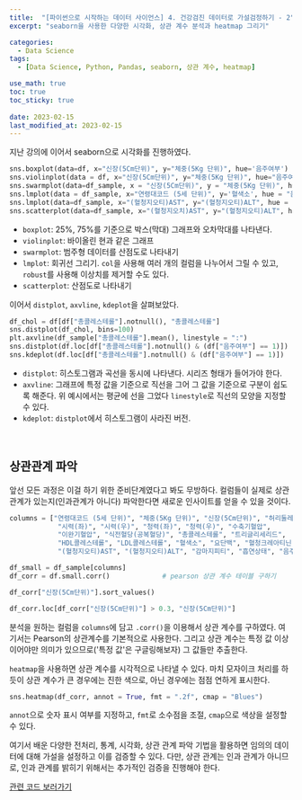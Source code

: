 ```yaml
---
title:  "[파이썬으로 시작하는 데이터 사이언스] 4. 건강검진 데이터로 가설검정하기 - 2"
excerpt: "seaborn을 사용한 다양한 시각화, 상관 계수 분석과 heatmap 그리기"

categories:
  - Data Science
tags:
  - [Data Science, Python, Pandas, seaborn, 상관 계수, heatmap]

use_math: true
toc: true
toc_sticky: true
 
date: 2023-02-15
last_modified_at: 2023-02-15
---
```


지난 강의에 이어서 seaborn으로 시각화를 진행하였다.
```python
sns.boxplot(data=df, x="신장(5Cm단위)", y="체중(5Kg 단위)", hue='음주여부')         
sns.violinplot(data = df, x="신장(5Cm단위)", y="체중(5Kg 단위)", hue="음주여부", split =True)                          
sns.swarmplot(data=df_sample, x = "신장(5Cm단위)", y = "체중(5Kg 단위)", hue='음주여부')                                                                   
sns.lmplot(data = df_sample, x="연령대코드 (5세 단위)", y='혈색소', hue = "음주여부", col="성별코드")       
sns.lmplot(data=df_sample, x="(혈청지오티)AST", y="(혈청지오티)ALT", hue = "음주여부", robust = True)
sns.scatterplot(data=df_sample, x="(혈청지오치)AST", y="(혈청지오티)ALT", hue="음주여부")               
```

- `boxplot`: 25%, 75%를 기준으로 박스(막대) 그래프와 오차막대를 나타낸다.
- `violinplot`: 바이올린 현과 같은 그래프
- `swarmplot`: 범주형 데이터를 산점도로 나타내기
- `lmplot`: 회귀선 그리기. `col`을 사용해 여러 개의 컬럼을 나누어서 그릴 수 있고, `robust`를 사용해 이상치를 제거할 수도 있다.
- `scatterplot`: 산점도로 나타내기

이어서 `distplot`, `axvline`, `kdeplot`을 살펴보았다.
```python
df_chol = df[df["총콜레스테롤"].notnull(), "총콜레스테롤"]
sns.distplot(df_chol, bins=100)        
plt.axvline(df_sample["총콜레스테롤"].mean(), linestyle = ":")
sns.distplot(df.loc[df["총콜레스테롤"].notnull() & (df["음주여부"] == 1)])       
sns.kdeplot(df.loc[df["총콜레스테롤"].notnull() & (df["음주여부"] == 1)])       
```
- `distplot`: 히스토그램과 곡선을 동시에 나타낸다. 시리즈 형태가 들어가야 한다.
- `axvline`: 그래프에 특정 값을 기준으로 직선을 그어 그 값을 기준으로 구분이 쉽도록 해준다. 위 예시에서는 평균에 선을 그었다 `linestyle`로 직선의 모양을 지정할 수 있다.
- `kdeplot`: `distplot`에서 히스토그램이 사라진 버전.

<br/>

## 상관관계 파악
앞선 모든 과정은 이걸 하기 위한 준비단계였다고 봐도 무방하다. 컬럼들이 실제로 상관관계가 있는지(인과관계가 아니다) 파악한다면 새로운 인사이트를 얻을 수 있을 것이다.
```python
columns = ["연령대코드 (5세 단위)", "체중(5Kg 단위)", "신장(5Cm단위)", "허리둘레",
            "시력(좌)", "시력(우)", "청력(좌)", "청력(우)", "수축기혈압",
            "이완기혈압", "식전혈당(공복혈당)", "총콜레스테롤", "트리글리세리드",
            "HDL콜레스테롤", "LDL콜레스테롤", "혈색소", "요단백", "혈청크레아티닌",
            "(혈청지오티)AST", "(혈청지오티)ALT", "감마지피티", "흡연상태", "음주여부"]

df_small = df_sample[columns]
df_corr = df.small.corr()             # pearson 상관 계수 테이블 구하기

df_corr["신장(5Cm단위)"].sort_values()

df_corr.loc[df_corr["신장(5Cm단위)"] > 0.3, "신장(5Cm단위)"]
```
분석을 원하는 컬럼을 `columns`에 담고 `.corr()`을 이용해서 상관 계수를 구하였다. 여기서는 Pearson의 상관계수를 기본적으로 사용한다. 그리고 상관 계수는 특정 값 이상이어야만 의미가 있으므로('특정 값'은 구글링해보자) 그 값들만 추출한다.

`heatmap`을 사용하면 상관 계수를 시각적으로 나타낼 수 있다. 마치 모자이크 처리를 하듯이 상관 계수가 큰 경우에는 진한 색으로, 아닌 경우에는 점점 연하게 표시한다.
```python
sns.heatmap(df_corr, annot = True, fmt = ".2f", cmap = "Blues")
```
`annot`으로 숫자 표시 여부를 지정하고, `fmt`로 소수점을 조절, `cmap`으로 색상을 설정할 수 있다.

여기서 배운 다양한 전처리, 통계, 시각화, 상관 관계 파악 기법을 활용하면 임의의 데이터에 대해 가설을 설정하고 이를 검증할 수 있다. 다만, 상관 관계는 인과 관계가 아니므로, 인과 관계를 밝히기 위해서는 추가적인 검증을 진행해야 한다.

[관련 코드 보러가기](https://github.com/Hyun3246/Code-Warehouse/tree/main/%ED%8C%8C%EC%9D%B4%EC%8D%AC%EC%9C%BC%EB%A1%9C%20%EC%8B%9C%EC%9E%91%ED%95%98%EB%8A%94%20%EB%8D%B0%EC%9D%B4%ED%84%B0%20%EC%82%AC%EC%9D%B4%EC%96%B8%EC%8A%A4)  